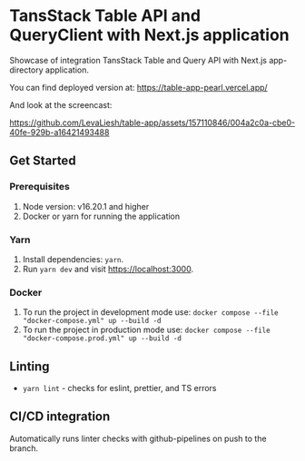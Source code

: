 # TansStack Table API and QueryClient with Next.js application

Showcase of integration TansStack Table and Query API with Next.js app-directory application.

You can find deployed version at: https://table-app-pearl.vercel.app/

And look at the screencast:

https://github.com/LevaLiesh/table-app/assets/157110846/004a2c0a-cbe0-40fe-929b-a16421493488

## Get Started

### Prerequisites

1. Node version: v16.20.1 and higher
2. Docker or yarn for running the application

### Yarn

1. Install dependencies: `yarn`.
2. Run `yarn dev` and visit <https://localhost:3000>.

### Docker

1. To run the project in development mode use: `docker compose --file "docker-compose.yml" up --build -d`
2. To run the project in production mode use: `docker compose --file "docker-compose.prod.yml" up --build -d`

## Linting

- `yarn lint` - checks for eslint, prettier, and TS errors

## CI/CD integration

Automatically runs linter checks with github-pipelines on push to the branch.

